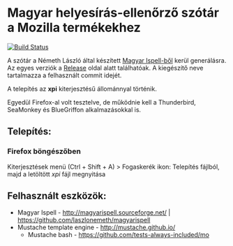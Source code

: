# Magyar helyesírás-ellenőrző szótár a Mozilla termékekhez

[![Build Status](https://travis-ci.com/crash5/mozilla-hungarian-spellchecker.svg?branch=master)](https://travis-ci.com/crash5/mozilla-hungarian-spellchecker)

A szótár a Németh László által készített [Magyar Ispell-ből](https://github.com/laszlonemeth/magyarispell) kerül generálásra. Az egyes verziók a [Release](releases) oldal alatt találhatóak. A kiegészítő neve tartalmazza a felhasznált commit idejét.

A telepítés az **xpi** kiterjesztésű állománnyal történik.

Egyedül Firefox-al volt tesztelve, de működnie kell a Thunderbird, SeaMonkey és BlueGriffon alkalmazásokkal is.


## Telepítés:

### Firefox böngészőben
Kiterjesztések menü (Ctrl + Shift + A) > Fogaskerék ikon: Telepítés fájlból, majd a letöltött _xpi_ fájl megnyitása


## Felhasznált eszközök:
- Magyar Ispell - http://magyarispell.sourceforge.net/ | https://github.com/laszlonemeth/magyarispell
- Mustache template engine - http://mustache.github.io/
  - Mustache bash - https://github.com/tests-always-included/mo

